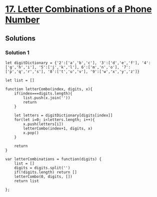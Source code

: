 # [17. Letter Combinations of a Phone Number](https://leetcode.com/problems/letter-combinations-of-a-phone-number/)

## Solutions

### Solution 1

```
let digitDictionary = {'2':['a','b','c'], '3':['d','e','f'], '4':['g','h','i'], '5':['j','k','l'], 6':['m','n','o'], '7':['p','q','r','s'], '8':['t','u','v'], '9':['w','x','y','z']}

let list = []

function letterCombo(index, digits, x){
    if(index===digits.length){
        list.push(x.join(''))
        return
    }
    
    let letters = digitDictionary[digits[index]]
    for(let i=0; i<letters.length; i++){
        x.push(letters[i])
        letterCombo(index+1, digits, x)
        x.pop()
    }
    
    return
}

var letterCombinations = function(digits) {
    list = []
    digits = digits.split('')
    if(!digits.length) return []
    letterCombo(0, digits, [])
    return list
    
};
```